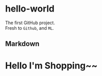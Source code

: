 # hello-world
The first GitHub project.<br>
Fresh to `Github`, and `ML`.

## Markdown

# Hello I'm Shopping~~
